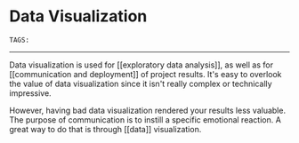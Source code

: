 # Data Visualization
`TAGS:`  

---
Data visualization is used for [[exploratory data analysis]], as well as for [[communication and deployment]] of project results. It's easy to overlook the value of data visualization since it isn't really complex or technically impressive. 

However, having bad data visualization rendered your results less valuable. The purpose of communication is to instill a specific emotional reaction. A great way to do that is through [[data]] visualization. 